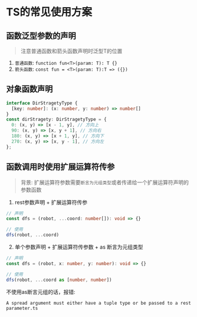 # TS的常见使用方案

## 函数泛型参数的声明
> 注意普通函数和箭头函数声明时泛型T的位置

1. `普通函数`: `function fun<T>(param: T): T {}`
2. `箭头函数`: `const fun = <T>(param: T):T => ({})`

## 对象函数声明
```ts
interface DirStragetyType {
  [key: number]: (x: number, y: number) => number[]
}
const dirStragety: DirStragetyType = {
  0: (x, y) => [x - 1, y], // 方向上
  90: (x, y) => [x, y + 1], // 方向右
  180: (x, y) => [x + 1, y], // 方向下
  270: (x, y) => [x, y - 1], // 方向左
};
```

## 函数调用时使用扩展运算符传参
> 背景: 扩展运算符参数需要`断言为元组类型`或者传递给一个扩展运算符声明的参数函数

1. rest参数声明 + 扩展运算符传参
```ts
// 声明
const dfs = (robot, ...coord: number[]): void => {}

// 使用
dfs(robot, ...coord)
```
2. 单个参数声明 + 扩展运算符传参数 + as 断言为元组类型
```ts
// 声明
const dfs = (robot, x: number, y: number): void => {}

// 使用
dfs(robot, ...coord as [number, number])
```
不使用as断言元组的话，报错:
```
A spread argument must either have a tuple type or be passed to a rest parameter.ts
```
